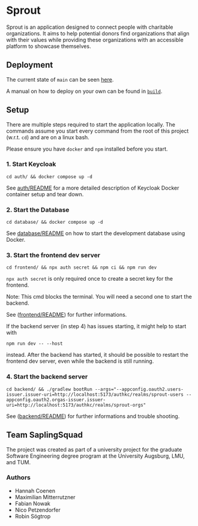 # Sprout

Sprout is an application designed to connect people with charitable
organizations. It aims to help potential donors find organizations that align
with their values while providing these organizations with an accessible
platform to showcase themselves.

## Deployment

The current state of `main` can be seen [here](https://oxygen.floeze.tv/).

A manual on how to deploy on your own can be found in [`build`](./build//README.md).

## Setup

There are multiple steps required to start the application locally. The commands
assume you start every command from the root of this project (w.r.t. `cd`) and
are on a linux bash.

Please ensure you have `docker` and `npm` installed before you start.

### 1. Start Keycloak
```shell
cd auth/ && docker compose up -d
```
See [auth/README](./auth/README.md) for a more detailed description of Keycloak
Docker container setup and tear down.

### 2. Start the Database

```shell
cd database/ && docker compose up -d
```
See [database/README](./database/README.md) on how to start the development
database using Docker.

### 3. Start the frontend dev server
```shell
cd frontend/ && npx auth secret && npm ci && npm run dev
```
`npx auth secret` is only required once to create a secret key for the frontend.

Note: This cmd blocks the terminal. You will need a second one to start the
backend.

See ([frontend/README](./frontend/README.md)) for further informations.

If the backend server (in step 4) has issues starting, it might help to start with
```shell
npm run dev -- --host
```
instead.
After the backend has started, it should be possible to restart the frontend dev
server, even while the backend is still running.

### 4. Start the backend server

```shell
cd backend/ && ./gradlew bootRun --args="--appconfig.oauth2.users-issuer.issuer-uri=http://localhost:5173/authkc/realms/sprout-users --appconfig.oauth2.orgas-issuer.issuer-uri=http://localhost:5173/authkc/realms/sprout-orgs"
```
See ([backend/README](./backend/README.md)) for further informations and trouble
shooting.

## Team SaplingSquad

The project was created as part of a university project for the graduate
Software Engineering degree program at the University Augsburg, LMU, and TUM.

### Authors

- Hannah Coenen
- Maximilian Mitterrutzner
- Fabian Nowak
- Nico Petzendorfer
- Robin Sögtrop
